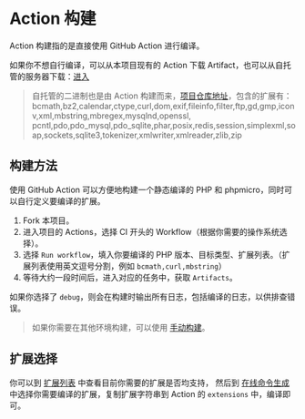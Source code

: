 # Action 构建

Action 构建指的是直接使用 GitHub Action 进行编译。

如果你不想自行编译，可以从本项目现有的 Action 下载 Artifact，也可以从自托管的服务器下载：[进入](https://dl.static-php.dev/static-php-cli/common/)

> 自托管的二进制也是由 Action 构建而来，[项目仓库地址](https://github.com/static-php/static-php-cli-hosted)，包含的扩展有：
> bcmath,bz2,calendar,ctype,curl,dom,exif,fileinfo,filter,ftp,gd,gmp,iconv,xml,mbstring,mbregex,mysqlnd,openssl,
> pcntl,pdo,pdo_mysql,pdo_sqlite,phar,posix,redis,session,simplexml,soap,sockets,sqlite3,tokenizer,xmlwriter,xmlreader,zlib,zip

## 构建方法

使用 GitHub Action 可以方便地构建一个静态编译的 PHP 和 phpmicro，同时可以自行定义要编译的扩展。

1. Fork 本项目。
2. 进入项目的 Actions，选择 CI 开头的 Workflow（根据你需要的操作系统选择）。
3. 选择 `Run workflow`，填入你要编译的 PHP 版本、目标类型、扩展列表。（扩展列表使用英文逗号分割，例如 `bcmath,curl,mbstring`）
4. 等待大约一段时间后，进入对应的任务中，获取 `Artifacts`。

如果你选择了 `debug`，则会在构建时输出所有日志，包括编译的日志，以供排查错误。

> 如果你需要在其他环境构建，可以使用 [手动构建](./manual-build)。

## 扩展选择

你可以到 [扩展列表](./extensions) 中查看目前你需要的扩展是否均支持，
然后到 [在线命令生成](./cli-generator) 中选择你需要编译的扩展，复制扩展字符串到 Action 的 `extensions` 中，编译即可。
